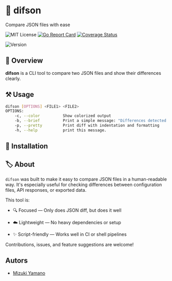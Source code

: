 # :bookmark: difson
Compare JSON files with ease

![MIT License](https://img.shields.io/badge/license-MIT-blue "MIT License")
[![Go Report Card](https://goreportcard.com/badge/github.com/sorahashiroi/difson)](https://goreportcard.com/report/github.com/sorahashiroi/difson)
[![Coverage Status](https://coveralls.io/repos/github/sorahashiroi/difson/badge.svg?branch=main)](https://coveralls.io/github/sorahashiroi/difson?branch=main)

![Version](https://img.shields.io/badge/Version-0.1.3-blue)

## :pushpin: Overview
**difson** is a CLI tool to compare two JSON files and show their differences clearly.

## :hammer_and_pick: Usage

```sh
difson [OPTIONS] <FILE1> <FILE2>
OPTIONS:
    -c, --color          Show colorized output
    -b, --brief          Print a simple message: "Differences detected." or "No differences found."
    -p, --pretty         Print diff with indentation and formatting
    -h, --help           print this message.
```

## :file_folder: Installation

## :label: About
`difson` was built to make it easy to compare JSON files in a human-readable way.
It's especially useful for checking differences between configuration files, API responses, or exported data.

This tool is:

- :mag: Focused — Only does JSON diff, but does it well

- :cloud: Lightweight — No heavy dependencies or setup

- :sparkles: Script-friendly — Works well in CI or shell pipelines

Contributions, issues, and feature suggestions are welcome!

## Autors
- [Mizuki Yamano](https://github.com/sorahashiroi)